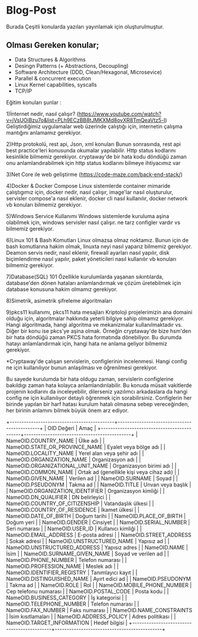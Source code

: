 # Blog-Post
Burada Çeşitli konularda yazıları yayınlamak için oluşturulmuştur.

## Olması Gereken konular;

* Data Structures & Algorithms
* Desingn Patterns (+ Abstractions, Decoupling)
* Software Architecture (DDD, Clean/Hexagonal, Microsevice)
* Parallel & concurrent execution
* Linux Kernel capabilities, syscalls
* TCP/IP


Eğitim konuları şunlar :

1)İnternet nedir, nasıl çalışır? (https://www.youtube.com/watch?v=jVsUOiBzu7o&list=PLh9ECzBB8tJMKXMd8ovXR8TmQeaVtz5-l)
Geliştirdiğimiz uygulamalar web üzerinde çalıştığı için, internetin çalışma mantığını anlamamız gerekiyor.

2)Http protokolü, rest api, Json, xml konuları
  Bunun sonrasında, rest api best practice'leri konusunda okumalar yapılabilir. Http status kodlarını kesinlikle bilmemiz gerekiyor.
  cryptaway'de bir hata kodu döndüğü zaman onu anlamlandırabilmek için http status kodlarını bilmeye ihtiyacımız var

3)Net Core ile web geliştirme (https://code-maze.com/back-end-stack/)

4)Docker & Docker Compose
 Linux sistemlerde container mimaride çalıştıgımız için, docker nedir, nasıl çalışır, image'lar nasıl oluşturulur, servisler compose'a nasıl eklenir, docker cli nasıl kullanılır, docker network vb konuları bilmemiz gerekiyor.

5)Windows Service Kullanımı
Windows sistemlerde kuruluma aşina olabilmek için, windows servisler nasıl çalışır. ne tarz configler vardır vs bilmemiz gerekiyor.

6)Linux 101 & Bash Komutları
 Linux olmazsa olmaz noktamız. Bunun için de bash komutlarına hakim olmak, linuxta neyi nasıl yaparız bilmemiz gerekiyor. Deamon servis nedir, nasıl eklenir, firewall ayarları nasıl yapılır, disk biçimlendirme nasıl yapılır, paket yöneticileri nasıl kullanılır vb konuları bilmemiz gerekiyor.

7)Database(SQL) 101
 Özellikle kurulumlarda yaşanan sıkıntılarda, database'den dönen hataları anlamlandırmak ve çözüm üretebilmek için database konusuna hakim olmamız gerekiyor.

8)Simetrik, asimetrik şifreleme algoritmaları

9)pkcs11 kullanımı, pkcs11 hata mesajları
 Kriptoloji projelerimizin ana domaini olduğu için, algoritmalar hakkında yeterli bilgiye sahip olmamız gerekiyor. Hangi algoritmada, hangi algoritma ve mekanizmalar kullanılmaktadır vs.
Diğer bir konu ise pkcs'ye aşina olmak. Örneğin cryptaway'de bize hsm'den bir hata döndüğü zaman PKCS hata formatında dönebiliyor. Bu durumda hatayı anlamlandırmak için, hangi hata ne anlama geliyor bilmemiz gerekiyor.

*Cryptaway'de çalışan servislerin, configlerinin incelenmesi. Hangi config ne için kullanılıyor bunun anlaşılması ve öğrenilmesi gerekiyor.

Bu sayede kurulumda bir hata oldugu zaman, servislerin configlerine bakıldıgı zaman hata kolayca anlamlandırılabilir. Bu konuda müsait vakitlerde projenin kodlarını da inceleyebilir, dilerseniz yazılımcı arkadaslara da hangi config ne için kullanılıyor detaylı öğrenmek için sorabilirsiniz. Configlerin her birinde yapılan bir harf hatası kurulum hatalı olmasına sebep vereceğinden, her birinin anlamını bilmek büyük önem arz ediyor.



+--------------------------------------------+---------------------------------------------+
| OID Değeri                                 | Amaç                                        |
+--------------------------------------------+---------------------------------------------+
| NameOID.COUNTRY_NAME                       | Ülke adı                                    |
| NameOID.STATE_OR_PROVINCE_NAME             | Eyalet veya bölge adı                       |
| NameOID.LOCALITY_NAME                      | Yerel alan veya şehir adı                   |
| NameOID.ORGANIZATION_NAME                  | Organizasyon adı                            |
| NameOID.ORGANIZATIONAL_UNIT_NAME           | Organizasyon birimi adı                     |
| NameOID.COMMON_NAME                        | Ortak ad (genellikle kişi veya cihaz adı)  |
| NameOID.GIVEN_NAME                         | Verilen ad                                  |
| NameOID.SURNAME                            | Soyad                                       |
| NameOID.PSEUDONYM                          | Takma ad                                    |
| NameOID.TITLE                              | Unvan veya başlık                           |
| NameOID.ORGANIZATION_IDENTIFIER            | Organizasyon kimliği                       |
| NameOID.DN_QUALIFIER                       | DN belirleyici                              |
| NameOID.COUNTRY_OF_CITIZENSHIP             | Vatandaşlık ülkesi                         |
| NameOID.COUNTRY_OF_RESIDENCE               | İkamet ülkesi                              |
| NameOID.DATE_OF_BIRTH                      | Doğum tarihi                               |
| NameOID.PLACE_OF_BIRTH                     | Doğum yeri                                |
| NameOID.GENDER                             | Cinsiyet                                   |
| NameOID.SERIAL_NUMBER                      | Seri numarası                              |
| NameOID.USER_ID                            | Kullanıcı kimliği                          |
| NameOID.EMAIL_ADDRESS                      | E-posta adresi                             |
| NameOID.STREET_ADDRESS                     | Sokak adresi                              |
| NameOID.UNSTRUCTURED_NAME                  | Yapısız ad                                 |
| NameOID.UNSTRUCTURED_ADDRESS               | Yapısız adres                              |
| NameOID.NAME                               | İsim                                      |
| NameOID.SURNAME_GIVEN_NAME                 | Soyad ve verilen ad                        |
| NameOID.PHONE_NUMBER                       | Telefon numarası                           |
| NameOID.PROFESSION_NAME                    | Meslek adı                                |
| NameOID.IDENTIFIER_REGISTRY                | Tanımlayıcı kayıt                          |
| NameOID.DISTINGUISHED_NAME                 | Ayırt edici ad                            |
| NameOID.PSEUDONYM                          | Takma ad                                  |
| NameOID.ROLE                               | Rol                                       |
| NameOID.MOBILE_PHONE_NUMBER                | Cep telefonu numarası                     |
| NameOID.POSTAL_CODE                        | Posta kodu                                |
| NameOID.BUSINESS_CATEGORY                  | İş kategorisi                             |
| NameOID.TELEPHONE_NUMBER                   | Telefon numarası                           |
| NameOID.FAX_NUMBER                         | Faks numarası                             |
| NameOID.NAME_CONSTRAINTS                   | İsim kısıtlamaları                         |
| NameOID.ADDRESS_POLICY                     | Adres politikası                          |
| NameOID.TARGET_INFORMATION                 | Hedef bilgisi                             |
+--------------------------------------------+---------------------------------------------+
